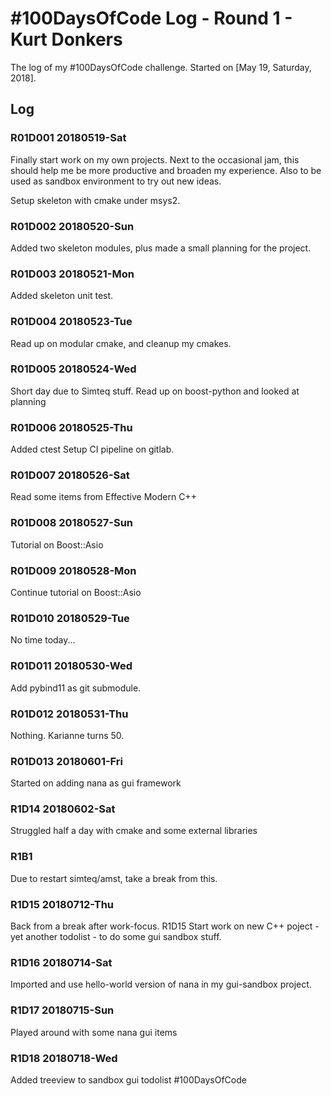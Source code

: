 # #100DaysOfCode Log - Round 1 - Kurt Donkers

The log of my #100DaysOfCode challenge. Started on [May 19, Saturday, 2018].

## Log

### R01D001 20180519-Sat
Finally start work on my own projects. Next to the occasional jam, this should help me be more productive and broaden my experience. Also to be used as sandbox environment to try out new ideas.

Setup skeleton with cmake under msys2.

### R01D002 20180520-Sun
Added two skeleton modules, plus made a small planning for the project.

### R01D003 20180521-Mon
Added skeleton unit test.

### R01D004 20180523-Tue
Read up on modular cmake, and cleanup my cmakes.

### R01D005 20180524-Wed
Short day due to Simteq stuff. Read up on boost-python and looked at planning

### R01D006 20180525-Thu
Added ctest
Setup CI pipeline on gitlab.

### R01D007 20180526-Sat
Read some items from Effective Modern C++

### R01D008 20180527-Sun
Tutorial on Boost::Asio

### R01D009 20180528-Mon
Continue tutorial on Boost::Asio

### R01D010 20180529-Tue
No time today...

### R01D011 20180530-Wed
Add pybind11 as git submodule.

### R01D012 20180531-Thu
Nothing. Karianne turns 50.

### R01D013 20180601-Fri
Started on adding nana as gui framework

### R1D14 20180602-Sat
Struggled half a day with cmake and some external libraries

### R1B1 
Due to restart simteq/amst, take a break from this.

### R1D15 20180712-Thu
Back from a break after work-focus.
R1D15
Start work on new C++ poject - yet another todolist -  to do some gui sandbox stuff.

### R1D16 20180714-Sat
Imported and use hello-world version of nana in my gui-sandbox project.

### R1D17 20180715-Sun
Played around with some nana gui items

### R1D18 20180718-Wed
Added treeview to sandbox gui todolist
#100DaysOfCode
